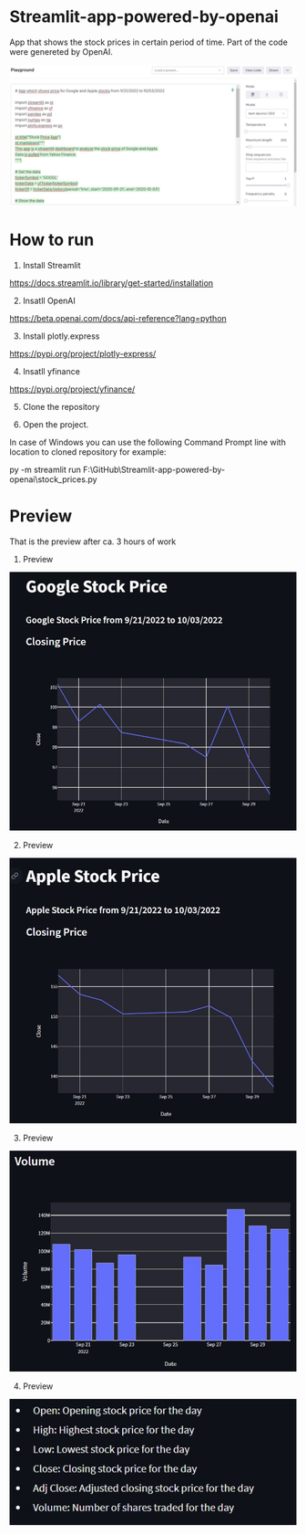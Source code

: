# Streamlit-app-powered-by-openai
 
App that shows the stock prices in certain period of time. Part of the code were genereted by OpenAI. 

![alt text](https://raw.githubusercontent.com/azagorowski/Streamlit-app-powered-by-openai/main/img/openai-preview.JPG "OpenAI playground")

# How to run

1. Install Streamlit 

https://docs.streamlit.io/library/get-started/installation

2. Insatll OpenAI

https://beta.openai.com/docs/api-reference?lang=python

3. Install plotly.express

https://pypi.org/project/plotly-express/

4. Insatll yfinance

https://pypi.org/project/yfinance/

5. Clone the repository

6. Open the project. 

In case of Windows you can use the following Command Prompt line with location to cloned repository for example:

py -m streamlit run F:\GitHub\Streamlit-app-powered-by-openai\stock_prices.py

# Preview

That is the preview after ca. 3 hours of work

1. Preview

![alt text](https://raw.githubusercontent.com/azagorowski/Streamlit-app-powered-by-openai/main/img/preview1.JPG "Preview 1")

2. Preview

![alt text](https://raw.githubusercontent.com/azagorowski/Streamlit-app-powered-by-openai/main/img/preview2.JPG "Preview 2")

3. Preview

![alt text](https://raw.githubusercontent.com/azagorowski/Streamlit-app-powered-by-openai/main/img/preview3.JPG "Preview 3")

4. Preview

![alt text](https://raw.githubusercontent.com/azagorowski/Streamlit-app-powered-by-openai/main/img/preview4.JPG "Preview 4")
